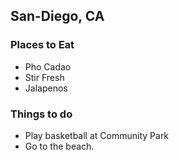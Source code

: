 ## San-Diego, CA

### Places to Eat

- Pho Cadao
- Stir Fresh
- Jalapenos

### Things to do

- Play basketball at Community Park
- Go to the beach.
